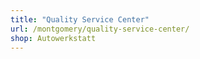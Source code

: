 ```yaml
---
title: "Quality Service Center"
url: /montgomery/quality-service-center/
shop: Autowerkstatt
---
```

